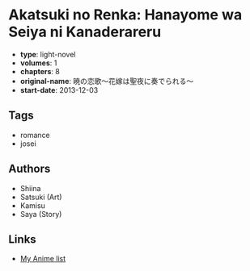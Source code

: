 # Akatsuki no Renka: Hanayome wa Seiya ni Kanaderareru

-   **type**: light-novel
-   **volumes**: 1
-   **chapters**: 8
-   **original-name**: 暁の恋歌～花嫁は聖夜に奏でられる～
-   **start-date**: 2013-12-03

## Tags

-   romance
-   josei

## Authors

-   Shiina
-   Satsuki (Art)
-   Kamisu
-   Saya (Story)

## Links

-   [My Anime list](https://myanimelist.net/manga/104648/Akatsuki_no_Renka__Hanayome_wa_Seiya_ni_Kanaderareru)
